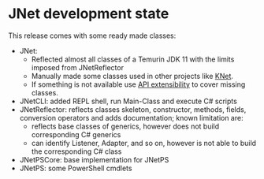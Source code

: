 # JNet development state

This release comes with some ready made classes:

* JNet:
  * Reflected almost all classes of a Temurin JDK 11 with the limits imposed from JNetReflector
  * Manually made some classes used in other projects like [KNet](https://github.com/masesgroup/KNet). 
  * If something is not available use [API extensibility](API_extensibility.md) to cover missing classes.
* JNetCLI: added REPL shell, run Main-Class and execute C# scripts
* JNetReflector: reflects classes skeleton, constructor, methods, fields, conversion operators and adds documentation; known limitation are:
  * reflects base classes of generics, however does not build corresponding C# generics
  * can identify Listener, Adapter, and so on, however is not able to build the corresponding C# class
* JNetPSCore: base implementation for JNetPS
* JNetPS: some PowerShell cmdlets